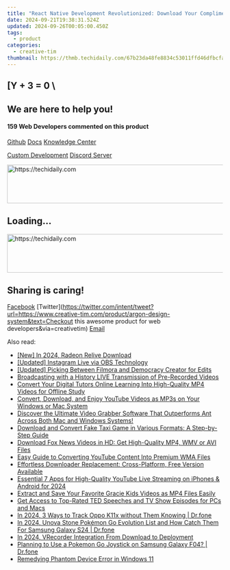 ```yaml
---
title: "React Native Development Revolutionized: Download Your Complimentary Template From Creative Tim Now!"
date: 2024-09-21T19:38:31.524Z
updated: 2024-09-26T00:05:00.450Z
tags:
  - product
categories:
  - creative-tim
thumbnail: https://thmb.techidaily.com/67b23da48fe8834c53011ffd46dfbcfae0dcd1d4b8032e4d0eac025d92bb93bb.jpg
---
```


## \[Y + 3 = 0 \

## We are here to help you!

#### 159 Web Developers commented on this product

[Github](https://github.com/creativetimofficial/argon-design-system) [Docs](https://tools.techidaily.com/creative-tim/products/) [Knowledge Center](https://tools.techidaily.com/creative-tim/products/) 

[Custom Development](https://tools.techidaily.com/creative-tim/products/) [Discord Server](https://discord.com/invite/FhCJCaHdQa) 

<!-- affiliate ads begin -->
<a href="https://ephamedtechinc.pxf.io/c/5597632/2136625/26400" target="_top" id="2136625">
  <img src="//a.impactradius-go.com/display-ad/26400-2136625" border="0" alt="https://techidaily.com" width="728" height="90"/>
</a>
<img height="0" width="0" src="https://ephamedtechinc.pxf.io/i/5597632/2136625/26400" style="position:absolute;visibility:hidden;" border="0" />
<!-- affiliate ads end -->

## Loading...

<!-- affiliate ads begin -->
<a href="https://appsumo.8odi.net/c/5597632/2118323/7443" target="_top" id="2118323">
  <img src="//a.impactradius-go.com/display-ad/7443-2118323" border="0" alt="https://techidaily.com" width="728" height="90"/>
</a>
<img height="0" width="0" src="https://appsumo.8odi.net/i/5597632/2118323/7443" style="position:absolute;visibility:hidden;" border="0" />
<!-- affiliate ads end -->

## Sharing is caring!

[Facebook](https://www.facebook.com/sharer/sharer.php?u=https://www.creative-tim.com/product/argon-design-system?src=sdkpreparse) [Twitter](https://twitter.com/intent/tweet?url=https://www.creative-tim.com/product/argon-design-system&text=Checkout this awesome product for web developers&via=creativetim) [Email](https://tools.techidaily.com/creative-tim/products/)

<ins class="adsbygoogle"
     style="display:block"
     data-ad-format="autorelaxed"
     data-ad-client="ca-pub-7571918770474297"
     data-ad-slot="1223367746"></ins>

<ins class="adsbygoogle"
     style="display:block"
     data-ad-client="ca-pub-7571918770474297"
     data-ad-slot="8358498916"
     data-ad-format="auto"
     data-full-width-responsive="true"></ins>

<span class="atpl-alsoreadstyle">Also read:</span>
<div><ul>
<li><a href="https://screen-recording.techidaily.com/new-in-2024-radeon-relive-download/"><u>[New] In 2024, Radeon Relive Download</u></a></li>
<li><a href="https://screen-recording.techidaily.com/updated-instagram-live-via-obs-technology/"><u>[Updated] Instagram Live via OBS Technology</u></a></li>
<li><a href="https://remote-screen-capture.techidaily.com/updated-picking-between-filmora-and-democracy-creator-for-edits/"><u>[Updated] Picking Between Filmora and Democracy Creator for Edits</u></a></li>
<li><a href="https://facebook-video-recording.techidaily.com/broadcasting-with-a-history-live-transmission-of-pre-recorded-videos/"><u>Broadcasting with a History LIVE Transmission of Pre-Recorded Videos</u></a></li>
<li><a href="https://win-unique.techidaily.com/convert-your-digital-tutors-online-learning-into-high-quality-mp4-videos-for-offline-study/"><u>Convert Your Digital Tutors Online Learning Into High-Quality MP4 Videos for Offline Study</u></a></li>
<li><a href="https://win-unique.techidaily.com/convert-download-and-enjoy-youtube-videos-as-mp3s-on-your-windows-or-mac-system/"><u>Convert, Download, and Enjoy YouTube Videos as MP3s on Your Windows or Mac System</u></a></li>
<li><a href="https://win-unique.techidaily.com/discover-the-ultimate-video-grabber-software-that-outperforms-ant-across-both-mac-and-windows-systems/"><u>Discover the Ultimate Video Grabber Software That Outperforms Ant Across Both Mac and Windows Systems!</u></a></li>
<li><a href="https://win-unique.techidaily.com/download-and-convert-fake-taxi-game-in-various-formats-a-step-by-step-guide/"><u>Download and Convert Fake Taxi Game in Various Formats: A Step-by-Step Guide</u></a></li>
<li><a href="https://win-unique.techidaily.com/download-fox-news-videos-in-hd-get-high-quality-mp4-wmv-or-avi-files/"><u>Download Fox News Videos in HD: Get High-Quality MP4, WMV or AVI Files</u></a></li>
<li><a href="https://win-unique.techidaily.com/easy-guide-to-converting-youtube-content-into-premium-wma-files/"><u>Easy Guide to Converting YouTube Content Into Premium WMA Files</u></a></li>
<li><a href="https://win-unique.techidaily.com/effortless-downloader-replacement-cross-platform-free-version-available/"><u>Effortless Downloader Replacement: Cross-Platform, Free Version Available</u></a></li>
<li><a href="https://youtube-tips.techidaily.com/tial-7-apps-for-high-quality-youtube-live-streaming-on-iphones-and-android-for-2024/"><u>Essential 7 Apps for High-Quality YouTube Live Streaming on iPhones & Android for 2024</u></a></li>
<li><a href="https://win-unique.techidaily.com/extract-and-save-your-favorite-gracie-kids-videos-as-mp4-files-easily/"><u>Extract and Save Your Favorite Gracie Kids Videos as MP4 Files Easily</u></a></li>
<li><a href="https://win-unique.techidaily.com/get-access-to-top-rated-ted-speeches-and-tv-show-episodes-for-pcs-and-macs/"><u>Get Access to Top-Rated TED Speeches and TV Show Episodes for PCs and Macs</u></a></li>
<li><a href="https://android-location-track.techidaily.com/in-2024-3-ways-to-track-oppo-k11x-without-them-knowing-drfone-by-drfone-virtual-android/"><u>In 2024, 3 Ways to Track Oppo K11x without Them Knowing | Dr.fone</u></a></li>
<li><a href="https://change-location.techidaily.com/in-2024-unova-stone-pokemon-go-evolution-list-and-how-catch-them-for-samsung-galaxy-s24-drfone-by-drfone-virtual-android/"><u>In 2024, Unova Stone Pokémon Go Evolution List and How Catch Them For Samsung Galaxy S24 | Dr.fone</u></a></li>
<li><a href="https://screen-video-capture.techidaily.com/in-2024-vrecorder-integration-from-download-to-deployment/"><u>In 2024, VRecorder Integration From Download to Deployment</u></a></li>
<li><a href="https://android-pokemon-go.techidaily.com/planning-to-use-a-pokemon-go-joystick-on-samsung-galaxy-f04-drfone-by-drfone-virtual-android/"><u>Planning to Use a Pokemon Go Joystick on Samsung Galaxy F04? | Dr.fone</u></a></li>
<li><a href="https://windows11.techidaily.com/remedying-phantom-device-error-in-windows-11/"><u>Remedying Phantom Device Error in Windows 11</u></a></li>
</ul></div>

